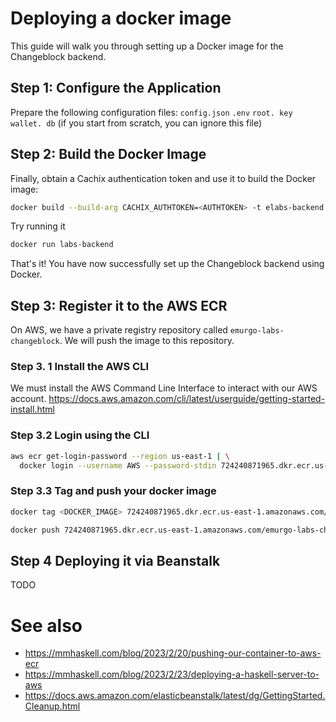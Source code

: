 # Deploying a docker image

This guide will walk you through setting up a Docker image for the Changeblock backend.

## Step 1: Configure the Application

Prepare the following configuration files:
 `config.json`
`.env`
`root. key`
`wallet. db` (if you start from scratch, you can ignore this file)

## Step 2: Build the Docker Image

Finally, obtain a Cachix authentication token and use it to build the Docker image:

```bash
docker build --build-arg CACHIX_AUTHTOKEN=<AUTHTOKEN> -t elabs-backend .
```

Try running it

```bash
docker run labs-backend
```

That's it! You have now successfully set up the Changeblock backend using Docker.

## Step 3: Register it to the AWS ECR

On AWS, we have a private registry repository called `emurgo-labs-changeblock`. We will push the image to this repository.

### Step 3. 1 Install the AWS CLI
We must install the AWS Command Line Interface to interact with our AWS account. https://docs.aws.amazon.com/cli/latest/userguide/getting-started-install.html

### Step 3.2 Login using the CLI

```bash
aws ecr get-login-password --region us-east-1 | \
  docker login --username AWS --password-stdin 724240871965.dkr.ecr.us-east-1.amazonaws.com
```
### Step 3.3 Tag and push your docker image

```bash
docker tag <DOCKER_IMAGE> 724240871965.dkr.ecr.us-east-1.amazonaws.com/emurgo-labs-changeblock:latest

docker push 724240871965.dkr.ecr.us-east-1.amazonaws.com/emurgo-labs-changeblock:latest
```

## Step 4 Deploying it via Beanstalk
TODO

# See also
* https://mmhaskell.com/blog/2023/2/20/pushing-our-container-to-aws-ecr
* https://mmhaskell.com/blog/2023/2/23/deploying-a-haskell-server-to-aws
* https://docs.aws.amazon.com/elasticbeanstalk/latest/dg/GettingStarted.Cleanup.html